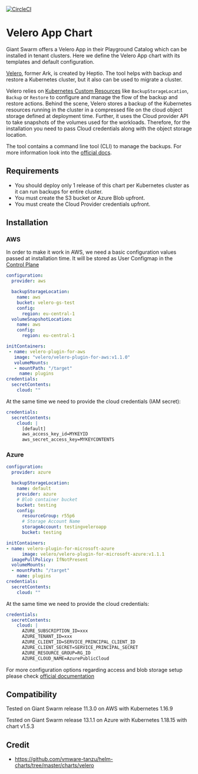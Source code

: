 [![CircleCI](https://circleci.com/gh/giantswarm/velero-app.svg?style=shield)](https://circleci.com/gh/giantswarm/velero-app-app)

# Velero App Chart

Giant Swarm offers a Velero App in their Playground Catalog which can be installed in tenant clusters.
Here we define the Velero App chart with its templates and default configuration.

[Velero](https://velero.io/), former Ark, is created by Heptio. The tool helps with backup and restore a Kubernetes cluster, but it also can be used to migrate a cluster.

Velero relies on [Kubernetes Custom Resources](https://kubernetes.io/docs/concepts/api-extension/custom-resources/#customresourcedefinitions) like `BackupStorageLocation`, `Backup` or `Restore` to configure and manage the flow of the backup and restore actions. Behind the scene, Velero stores a backup of the Kubernetes resources running in the cluster in a compressed file on the cloud object storage defined at deployment time. Further, it uses the Cloud provider API to take snapshots of the volumes used for the workloads. Therefore, for the installation you need to pass Cloud credentials along with the object storage location.

The tool contains a command line tool (CLI) to manage the backups. For more information look into the [official docs](https://velero.io/docs/v1.3.2/). 

## Requirements

- You should deploy only 1 release of this chart per Kubernetes cluster as it can run backups for entire cluster.
- You must create the S3 bucket or Azure Blob upfront. 
- You must create the Cloud Provider credentials upfront.

## Installation

### AWS

In order to make it work in AWS, we need a basic configuration values passed at installation time. It will be stored as User Configmap in the [Control Plane](https://docs.giantswarm.io/basics/app-platform/)

```yaml
configuration:
  provider: aws

  backupStorageLocation:
    name: aws
    bucket: velero-gs-test
    config:
      region: eu-central-1
  volumeSnapshotLocation:
    name: aws
    config:
      region: eu-central-1 

initContainers:
 - name: velero-plugin-for-aws
   image: "velero/velero-plugin-for-aws:v1.1.0"
   volumeMounts:
   - mountPath: "/target"
     name: plugins
credentials:
  secretContents:
    cloud: ""
```

At the same time we need to provide the cloud credentials (IAM secret):

```yaml
credentials:
  secretContents:
    cloud: |
      [default]
      aws_access_key_id=MYKEYID
      aws_secret_access_key=MYKEYCONTENTS
```

### Azure
```yaml
configuration:
  provider: azure

  backupStorageLocation:
    name: default
    provider: azure
    # Blob container bucket
    bucket: testing
    config:
      resourceGroup: r55p6
      # Storage Account Name
      storageAccount: testingveleroapp
      bucket: testing

initContainers:
- name: velero-plugin-for-microsoft-azure
      image: velero/velero-plugin-for-microsoft-azure:v1.1.1
  imagePullPolicy: IfNotPresent
  volumeMounts:
  - mountPath: "/target"
    name: plugins
credentials:
  secretContents:
    cloud: ""
```

At the same time we need to provide the cloud credentials:

```yaml
credentials:
  secretContents:
    cloud: |
      AZURE_SUBSCRIPTION_ID=xxx
      AZURE_TENANT_ID=xxx
      AZURE_CLIENT_ID=SERVICE_PRINCIPAL_CLIENT_ID
      AZURE_CLIENT_SECRET=SERVICE_PRINCIPAL_SECRET
      AZURE_RESOURCE_GROUP=RG_ID
      AZURE_CLOUD_NAME=AzurePublicCloud
```

For more configuration options regarding access and blob storage setup please check [official documentation](https://github.com/vmware-tanzu/velero-plugin-for-microsoft-azure)

## Compatibility

Tested on Giant Swarm release 11.3.0 on AWS with Kubernetes 1.16.9

Tested on Giant Swarm release 13.1.1 on Azure with Kubernetes 1.18.15 with chart v1.5.3

## Credit

* https://github.com/vmware-tanzu/helm-charts/tree/master/charts/velero
